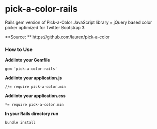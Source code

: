 pick-a-color-rails
==================

Rails gem version of Pick-a-Color JavaScript library = jQuery based color picker optimized for Twitter Bootstrap 3.

**Source: ** https://github.com/lauren/pick-a-color

### How to Use

**Add into your Gemfile**

`gem 'pick-a-color-rails'`

**Add into your application.js**

`//= require pick-a-color.min`

**Add into your application.css**

`*= require pick-a-color.min`

**In your Rails directory run**

`bundle install`